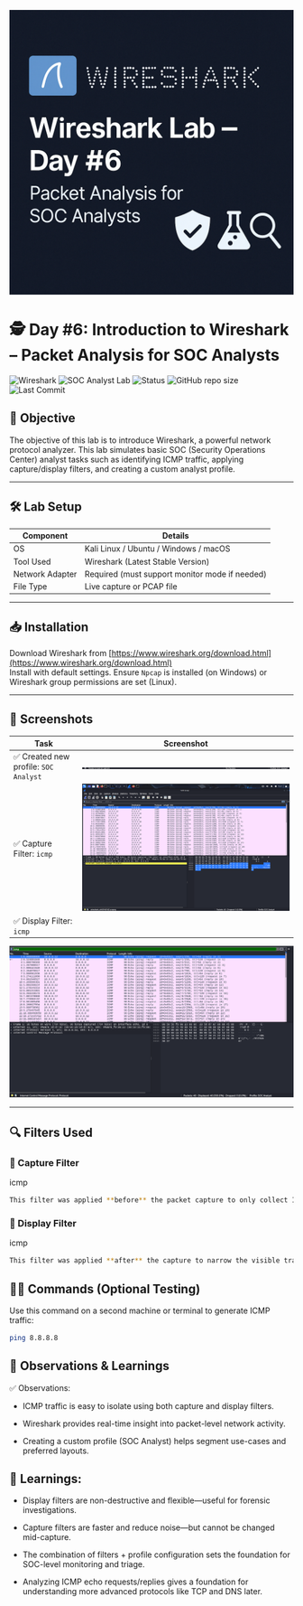 ![Wireshark Lab Banner](./images/wireshark-banner.png)

# 🕵️ Day #6: Introduction to Wireshark – Packet Analysis for SOC Analysts

![Wireshark](https://img.shields.io/badge/tool-Wireshark-blue)
![SOC Analyst Lab](https://img.shields.io/badge/lab-SOC_Analyst_Training-brightgreen)
![Status](https://img.shields.io/badge/status-Completed-success)
![GitHub repo size](https://img.shields.io/github/repo-size/BecomingCyber/wireshark-day6-lab)
![Last Commit](https://img.shields.io/github/last-commit/BecomingCyber/wireshark-day6-lab)

## 🎯 Objective

The objective of this lab is to introduce Wireshark, a powerful network protocol analyzer. This lab simulates basic SOC (Security Operations Center) analyst tasks such as identifying ICMP traffic, applying capture/display filters, and creating a custom analyst profile.

---

## 🛠️ Lab Setup

| Component        | Details                                      |
|------------------|----------------------------------------------|
| OS               | Kali Linux / Ubuntu / Windows / macOS        |
| Tool Used        | Wireshark (Latest Stable Version)            |
| Network Adapter  | Required (must support monitor mode if needed) |
| File Type        | Live capture or PCAP file                    |

---

## 📥 Installation

Download Wireshark from [https://www.wireshark.org/download.html](https://www.wireshark.org/download.html)  
Install with default settings. Ensure `Npcap` is installed (on Windows) or Wireshark group permissions are set (Linux).

---

## 📸 Screenshots

| Task | Screenshot |
|------|------------|
| ✅ Created new profile: `SOC Analyst` | ![SOC Analyst Profile](./images/screenshot_1_active_profile_soc_analyst.png) |
| ✅ Capture Filter: `icmp` | ![Capture ICMP](./images/screenshot_2_capture_filter_icmp.png) |
✅ Display Filter: `icmp` |
![Display ICMP](./images/screenshot_3_display_filter_icmp.png)

---

## 🔍 Filters Used

### 🎯 Capture Filter
icmp
```bash
This filter was applied **before** the packet capture to only collect ICMP traffic (e.g., ping requests/replies).
```
### 🎯 Display Filter
icmp
```bash
This filter was applied **after** the capture to narrow the visible traffic down to ICMP packets.

```
## 👨‍💻 Commands (Optional Testing)
Use this command on a second machine or terminal to generate ICMP traffic:
```bash
ping 8.8.8.8
```
## 🧠 Observations & Learnings
✅ Observations:
- ICMP traffic is easy to isolate using both capture and display filters.

- Wireshark provides real-time insight into packet-level network activity.

- Creating a custom profile (SOC Analyst) helps segment use-cases and preferred layouts.

## 🧠 Learnings:
- Display filters are non-destructive and flexible—useful for forensic investigations.

- Capture filters are faster and reduce noise—but cannot be changed mid-capture.

- The combination of filters + profile configuration sets the foundation for SOC-level monitoring and triage.

- Analyzing ICMP echo requests/replies gives a foundation for understanding more advanced protocols like TCP and DNS later.

